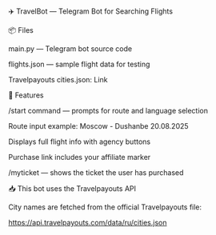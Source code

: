 ✈️ TravelBot — Telegram Bot for Searching Flights

📦 Files

main.py — Telegram bot source code

flights.json — sample flight data for testing

Travelpayouts cities.json: Link


🧠 Features

/start command — prompts for route and language selection

Route input example: Moscow - Dushanbe 20.08.2025

Displays full flight info with agency buttons

Purchase link includes your affiliate marker

/myticket — shows the ticket the user has purchased


📥 This bot uses the Travelpayouts API

City names are fetched from the official Travelpayouts file:

https://api.travelpayouts.com/data/ru/cities.json
